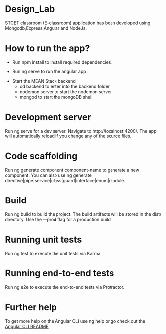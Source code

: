 # Design_Lab
STCET classroom (E-classroom) application has been developed using Mongodb,Express,Angular and NodeJs.
# How to run the app?
* Run npm install to install required dependencies.
- Run ng serve to run the angular app
+ Start the MEAN Stack backend
  + cd backend to enter into the backend folder
  + nodemon server to start the nodemon server
  + mongod to start the mongoDB shell
# Development server
Run ng serve for a dev server. Navigate to http://localhost:4200/. The app will automatically reload if you change any of the source files.
# Code scaffolding
Run ng generate component component-name to generate a new component. You can also use ng generate directive|pipe|service|class|guard|interface|enum|module.
# Build
Run ng build to build the project. The build artifacts will be stored in the dist/ directory. Use the --prod flag for a production build.
# Running unit tests
Run ng test to execute the unit tests via Karma.
# Running end-to-end tests
Run ng e2e to execute the end-to-end tests via Protractor.
# Further help
To get more help on the Angular CLI use ng help or go check out the [Angular CLI README](https://github.com/angular/angular-cli/blob/master/README.md)
